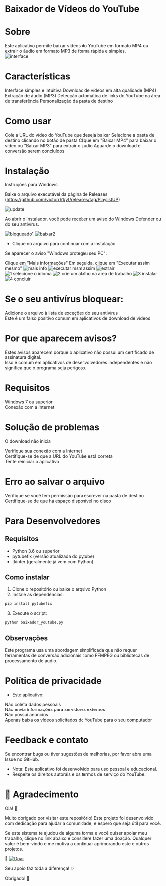 # Baixador de Vídeos do YouTube
# Sobre
Este aplicativo permite baixar vídeos do YouTube em formato MP4 ou extrair o áudio em formato MP3 de forma rápida e simples.<br/>
![interface](https://github.com/user-attachments/assets/320f334c-42b1-46ad-a4a3-b23336f38a80)

# Características

Interface simples e intuitiva
Download de vídeos em alta qualidade (MP4)
Extração de áudio (MP3)
Detecção automática de links do YouTube na área de transferência
Personalização da pasta de destino

# Como usar

Cole a URL do vídeo do YouTube que deseja baixar
Selecione a pasta de destino clicando no botão de pasta
Clique em "Baixar MP4" para baixar o vídeo ou "Baixar MP3" para extrair o áudio
Aguarde o download e conversão serem concluídos

# Instalação
Instruções para Windows

Baixe o arquivo executável da página de Releases (https://github.com/victorrh1/yt/releases/tag/PlaylistUP)

![update](https://github.com/user-attachments/assets/5e2b6d98-a46c-4df5-84e9-246dbfe5a9a9)


Ao abrir o instalador, você pode receber um aviso do Windows Defender ou do seu antivírus.

![bloqueado1](https://github.com/user-attachments/assets/e976a378-be67-46b1-924c-a38985194717)
![baixar2](https://github.com/user-attachments/assets/312ccace-4b8a-4351-b8c0-cd3a548feb64)<br/>
* Clique no arquivo para continuar com a instalação


Se aparecer o aviso "Windows protegeu seu PC":

Clique em "Mais informações"
Em seguida, clique em "Executar assim mesmo"
![mais info](https://github.com/user-attachments/assets/d4fbb9ae-5d67-41fa-98f2-a040ff8222f2)
![executar msm assim](https://github.com/user-attachments/assets/ed93fa5f-844f-42c4-a8a6-30f672d956ac)
![extrair](https://github.com/user-attachments/assets/bd462ef6-9080-4675-a5ef-f7e431eaf139)
![1 selecione o idioma](https://github.com/user-attachments/assets/1ee21d0c-79ec-47a8-9ff1-d5814506ff2f)
![2 crie um atalho na area de trabalho](https://github.com/user-attachments/assets/3592c5d7-850d-481b-a1cc-cea2deec2d4d)
![3 instalar](https://github.com/user-attachments/assets/c7c6c9db-75a5-4e9b-8fef-949073dbb17c)
![4 concluir](https://github.com/user-attachments/assets/c9624cbf-b8cb-4c5e-9c1a-06b6203f3e16)

# Se o seu antivírus bloquear:

Adicione o arquivo à lista de exceções do seu antivírus<br/>
Este é um falso positivo comum em aplicativos de download de vídeos

# Por que aparecem avisos?
Estes avisos aparecem porque o aplicativo não possui um certificado de assinatura digital.<br/>
Isso é comum em aplicativos de desenvolvedores independentes e não significa que o programa seja perigoso.

# Requisitos

Windows 7 ou superior<br/>
Conexão com a Internet

# Solução de problemas
O download não inicia

Verifique sua conexão com a Internet<br/>
Certifique-se de que a URL do YouTube está correta<br/>
Tente reiniciar o aplicativo

# Erro ao salvar o arquivo

Verifique se você tem permissão para escrever na pasta de destino<br/>
Certifique-se de que há espaço disponível no disco


# Para Desenvolvedores

## Requisitos

- Python 3.6 ou superior
- pytubefix (versão atualizada do pytube)
- tkinter (geralmente já vem com Python)

## Como instalar

1. Clone o repositório ou baixe o arquivo Python
2. Instale as dependências:

```bash
pip install pytubefix
```

3. Execute o script:

```bash
python baixador_youtube.py
```


## Observações

Este programa usa uma abordagem simplificada que não requer ferramentas de conversão adicionais como FFMPEG ou bibliotecas de processamento de áudio.

# Política de privacidade
* Este aplicativo:

Não coleta dados pessoais<br/>
Não envia informações para servidores externos<br/>
Não possui anúncios<br/>
Apenas baixa os vídeos solicitados do YouTube para o seu computador

# Feedback e contato
Se encontrar bugs ou tiver sugestões de melhorias, por favor abra uma Issue no GitHub.

* Nota: Este aplicativo foi desenvolvido para uso pessoal e educacional.<br/> 
* Respeite os direitos autorais e os termos de serviço do YouTube.

# 💖 Agradecimento
Olá! 👋

Muito obrigado por visitar este repositório! Este projeto foi desenvolvido com dedicação para ajudar a comunidade, e espero que seja útil para você.

Se este sistema te ajudou de alguma forma e você quiser apoiar meu trabalho, clique no link abaixo e considere fazer uma doação. Qualquer valor é bem-vindo e me motiva a continuar aprimorando este e outros projetos.

🔗    [![Doar](img/supportme.jpeg)]([https://www.paypal.com/donate/?business=S3W944ACQFTEG&no_recurring=0&item_name=Se+quiser+apoiar+meu+trabalho%2C+considere+doar.+Qualquer+valor+ajuda%21+&currency_code=BRL])

Seu apoio faz toda a diferença! ✨

Obrigado! 🚀

